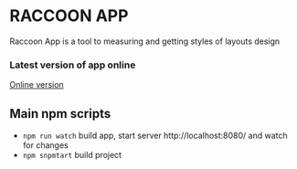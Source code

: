 # RACCOON APP
Raccoon App is a tool to measuring and getting styles of layouts design

### Latest version of app online

<a href="http://raccoon-app.github.io/ui-kit/target/release">Online version</a>

## Main npm scripts
* ``` npm run watch ``` build app, start server http://localhost:8080/ and watch for changes
* ``` npm snpmtart ``` build project